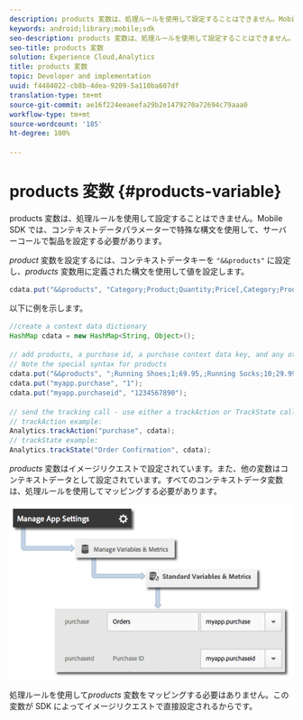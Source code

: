 ```yaml
---
description: products 変数は、処理ルールを使用して設定することはできません。Mobile SDK では、コンテキストデータパラメーターで特殊な構文を使用して、サーバーコールで製品を設定する必要があります。
keywords: android;library;mobile;sdk
seo-description: products 変数は、処理ルールを使用して設定することはできません。Mobile SDK では、コンテキストデータパラメーターで特殊な構文を使用して、サーバーコールで製品を設定する必要があります。
seo-title: products 変数
solution: Experience Cloud,Analytics
title: products 変数
topic: Developer and implementation
uuid: f4484022-cb8b-4dea-9209-5a110ba607df
translation-type: tm+mt
source-git-commit: ae16f224eeaeefa29b2e1479270a72694c79aaa0
workflow-type: tm+mt
source-wordcount: '185'
ht-degree: 100%

---
```



# products 変数 {#products-variable}

products 変数は、処理ルールを使用して設定することはできません。Mobile SDK では、コンテキストデータパラメーターで特殊な構文を使用して、サーバーコールで製品を設定する必要があります。

*product* 変数を設定するには、コンテキストデータキーを `"&&products"` に設定し、*products* 変数用に定義された構文を使用して値を設定します。

```java
cdata.put("&&products", "Category;Product;Quantity;Price[,Category;Product;Quantity;Price]");
```

以下に例を示します。

```java
//create a context data dictionary 
HashMap cdata = new HashMap<String, Object>(); 
 
// add products, a purchase id, a purchase context data key, and any other data you want to collect. 
// Note the special syntax for products 
cdata.put("&&products", ";Running Shoes;1;69.95,;Running Socks;10;29.99"); 
cdata.put("myapp.purchase", "1"); 
cdata.put("myapp.purchaseid", "1234567890"); 
 
// send the tracking call - use either a trackAction or TrackState call. 
// trackAction example: 
Analytics.trackAction("purchase", cdata); 
// trackState example: 
Analytics.trackState("Order Confirmation", cdata);
```

*products* 変数はイメージリクエストで設定されています。また、他の変数はコンテキストデータとして設定されています。すべてのコンテキストデータ変数は、処理ルールを使用してマッピングする必要があります。

![](assets/map-products.png)

処理ルールを使用して&#x200B;*products* 変数をマッピングする必要はありません。この変数が SDK によってイメージリクエストで直接設定されるからです。
